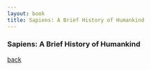 ```yaml
---
layout: book
title: Sapiens: A Brief History of Humankind
---
```


### Sapiens: A Brief History of Humankind 


[back](http://aboorvadevarajan.github.io/books)
